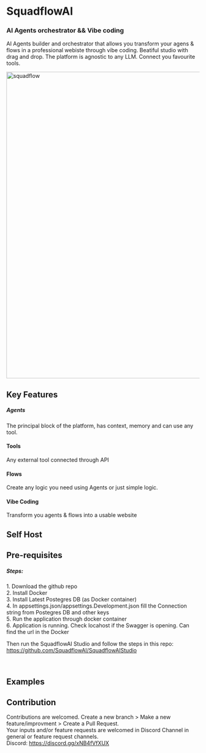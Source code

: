 <h1>SquadflowAI</h1>

<h3>AI Agents orchestrator && Vibe coding</h3> 

AI Agents builder and orchestrator that allows you transform your agens & flows in a professional webiste through vibe coding. Beatiful studio with drag and drop. The platform is agnostic to any LLM. Connect you favourite tools.

<img width="800" alt="squadflow" src="https://github.com/user-attachments/assets/2b512677-0c0e-4966-a332-f1e8b1c919e5" />

<h2>Key Features</h2>
<h5>Agents</h5>
The principal block of the platform, has context, memory and can use any tool.
<h4>Tools</h4>
Any external tool connected through API
<h4>Flows</h4>
Create any logic you need using Agents or just simple logic.
<h4>Vibe Coding</h4>
Transform you agents & flows into a usable website

<h2>Self Host</h2>
<h2>Pre-requisites </h2>
<h5>Steps:</h5>
1. Download the github repo
</br>
2. Install Docker
</br>
3. Install Latest Postegres DB (as Docker container)
</br>
4. In appsettings.json/appsettings.Development.json fill the Connection string from Postegres DB and other keys
</br>
5. Run the application through docker container
</br>
6. Application is running. Check locahost if the Swagger is opening. Can find the url in the Docker

Then run the SquadflowAI Studio and follow the steps in this repo: https://github.com/SquadflowAI/SquadflowAIStudio 

</br>
<h2>Examples</h2>

<h2>Contribution</h2>

Contributions are welcomed.
Create a new branch > Make a new feature/improvment > Create a Pull Request.
</br>
Your inputs and/or feature requests are welcomed in Discord Channel in general or feature request channels.
</br>
Discord: https://discord.gg/xNB4fVfXUX



